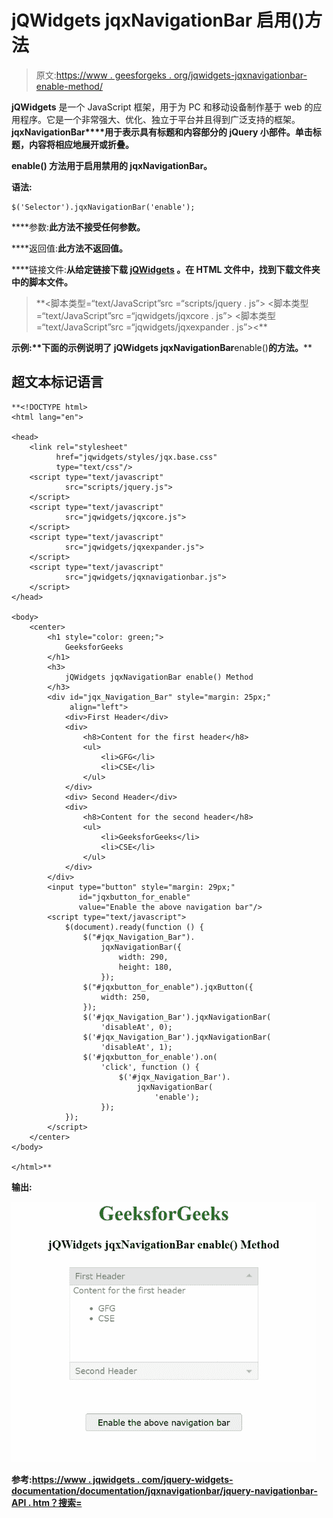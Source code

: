 # jQWidgets jqxNavigationBar 启用()方法

> 原文:[https://www . geesforgeks . org/jqwidgets-jqxnavigationbar-enable-method/](https://www.geeksforgeeks.org/jqwidgets-jqxnavigationbar-enable-method/)

**jQWidgets** 是一个 JavaScript 框架，用于为 PC 和移动设备制作基于 web 的应用程序。它是一个非常强大、优化、独立于平台并且得到广泛支持的框架。**jqxNavigationBar****用于表示具有标题和内容部分的 jQuery 小部件。单击标题，内容将相应地展开或折叠。**

****enable()** 方法用于启用禁用的 jqxNavigationBar。**

****语法:****

```
$('Selector').jqxNavigationBar('enable');
```

****参数:**此方法不接受任何参数。**

****返回值:**此方法不返回值。**

****链接文件:**从给定链接下载 [jQWidgets](https://www.jqwidgets.com/download/) 。在 HTML 文件中，找到下载文件夹中的脚本文件。**

> <link rel="”stylesheet”" href="”jqwidgets/styles/jqx.base.css”" type="”text/css”"> **<脚本类型=“text/JavaScript”src =“scripts/jquery . js”></脚本>
> <脚本类型=“text/JavaScript”src =“jqwidgets/jqxcore . js”></脚本>
> <脚本类型=“text/JavaScript”src =“jqwidgets/jqxexpander . js”><**

****示例:**下面的示例说明了 jQWidgets jqxNavigationBar****enable()**的方法。****

## ****超文本标记语言****

```
**<!DOCTYPE html>
<html lang="en">

<head>
    <link rel="stylesheet" 
          href="jqwidgets/styles/jqx.base.css" 
          type="text/css"/>
    <script type="text/javascript" 
            src="scripts/jquery.js">
    </script>
    <script type="text/javascript" 
            src="jqwidgets/jqxcore.js">
    </script>
    <script type="text/javascript" 
            src="jqwidgets/jqxexpander.js">
    </script>
    <script type="text/javascript" 
            src="jqwidgets/jqxnavigationbar.js">
    </script>
</head>

<body>
    <center>
        <h1 style="color: green;">
            GeeksforGeeks
        </h1>
        <h3>
            jQWidgets jqxNavigationBar enable() Method
        </h3>
        <div id="jqx_Navigation_Bar" style="margin: 25px;"
             align="left">
            <div>First Header</div>
            <div>
                <h8>Content for the first header</h8>
                <ul>
                    <li>GFG</li>
                    <li>CSE</li>
                </ul>
            </div>
            <div> Second Header</div>
            <div>
                <h8>Content for the second header</h8>
                <ul>
                    <li>GeeksforGeeks</li>
                    <li>CSE</li>
                </ul>
            </div>
        </div>
        <input type="button" style="margin: 29px;" 
               id="jqxbutton_for_enable" 
               value="Enable the above navigation bar"/>
        <script type="text/javascript">
            $(document).ready(function () {
                $("#jqx_Navigation_Bar").
                    jqxNavigationBar({
                        width: 290,
                        height: 180,
                    });
                $("#jqxbutton_for_enable").jqxButton({
                    width: 250,
                });
                $('#jqx_Navigation_Bar').jqxNavigationBar(
                    'disableAt', 0);
                $('#jqx_Navigation_Bar').jqxNavigationBar(
                    'disableAt', 1);
                $('#jqxbutton_for_enable').on(
                    'click', function () {
                        $('#jqx_Navigation_Bar').
                            jqxNavigationBar(
                                'enable');
                    });
            });
        </script>
    </center>
</body>

</html>**
```

******输出:******

****![](img/43cb869120006cea28fcaa865a92da2f.png)****

******参考:**[https://www . jqwidgets . com/jquery-widgets-documentation/documentation/jqxnavigationbar/jquery-navigationbar-API . htm？搜索=](https://www.jqwidgets.com/jquery-widgets-documentation/documentation/jqxnavigationbar/jquery-navigationbar-api.htm?search=)****